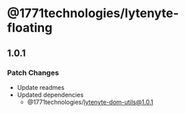 # @1771technologies/lytenyte-floating

## 1.0.1

### Patch Changes

- Update readmes
- Updated dependencies
  - @1771technologies/lytenyte-dom-utils@1.0.1
